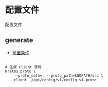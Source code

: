 # 配置文件

配置文件

## generate

- [前置条件](./../README.md)

```shell

# 生成 client 源码
kratos proto \
    --proto_path=. --proto_path=$GOPATH/src \
    client ./api/config/v1/config.v1.proto

```
